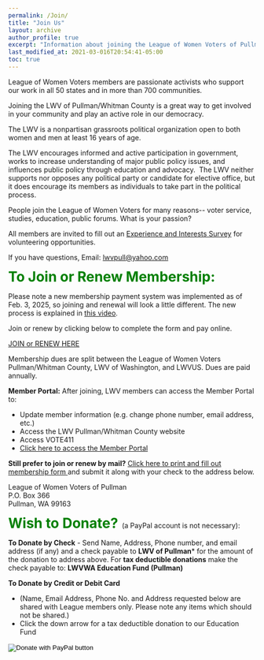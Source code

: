 ```yaml
---
permalink: /Join/
title: "Join Us"
layout: archive
author_profile: true
excerpt: "Information about joining the League of Women Voters of Pullman"
last_modified_at: 2021-03-016T20:54:41-05:00
toc: true
---
```


League of Women Voters members are passionate activists who support our work in all 50 states and in more than 700 communities.

Joining the LWV of Pullman/Whitman County is a great way to get involved in your community and play an active role in our democracy.

The LWV is a nonpartisan grassroots political organization open to both women and men at least 16 years of age.

The LWV encourages informed and active participation in government, works to increase understanding of major public policy issues, and influences public policy through education and advocacy.  The LWV neither supports nor opposes any political party or candidate for elective office, but it does encourage its members as individuals to take part in the political process.

People join the League of Women Voters for many reasons-- voter service, studies, education, public forums. What is your passion?

All members are invited to fill out an [Experience and Interests Survey](https://lwvpullman.org/assets/PDFs/2022-09-Experience_Interests_Survey.pdf) for volunteering opportunities. 

If you have questions, Email: [lwvpull@yahoo.com](mailto:lwvpull@yahoo.com)

<span style="color:green; font-size:2em;"> **To Join or Renew Membership:** </span>

Please note a new membership payment system was implemented as of Feb. 3, 2025, so joining and renewal will look a little different. The new process is explained in [this video](https://vimeo.com/1046821379/ac6c340f06?share=copy).

Join or renew by clicking below to complete the form and pay online.

[JOIN or RENEW HERE](https://portal.lwv.org/membership?state=ID&league=0012E00001usOETQA2&referral_source=League%20Website)

Membership dues are split between the League of Women Voters Pullman/Whitman County, LWV of Washington, and LWVUS. Dues are paid annually.

<b>Member Portal:</b> After joining, LWV members can access the Member Portal to:
* Update member information (e.g. change phone number, email address, etc.)
* Access the LWV Pullman/Whitman County website
* Access VOTE411
* [Click here to access the Member Portal](https://portal.lwv.org/)
  
<b>Still prefer to join or renew by mail?</b>
[Click here to print and fill out membership form ](https://lwvpullman.org/assets/PDFs/2022-08-Membership_Form.pdf) and submit it along with your check to the address below.

League of Women Voters of Pullman  
P.O. Box 366  
Pullman, WA 99163

<span style="color:green; font-size:2em;"> **Wish to Donate?** </span> (a PayPal account is not necessary):

<b>To Donate by Check</b> - Send Name, Address, Phone number, and email address (if any) and a check payable to <b>LWV of Pullman</b>* for the amount of the donation to address above. For <b>tax deductible donations</b> make the check payable to: <b>LWVWA Education Fund (Pullman)</b>

<b>To Donate by Credit or Debit Card</b>
* (Name, Email Address, Phone No. and Address requested below are shared with League members only.  Please note any items which should not be shared.)
* Click the down arrow for a tax deductible donation to our Education Fund

<form action="https://www.paypal.com/cgi-bin/webscr" method="post" target="_top">
<input type="hidden" name="cmd" value="_s-xclick" />
<input type="hidden" name="hosted_button_id" value="4CWWA5ZGYNNHJ" />
<input type="image" src="https://www.paypalobjects.com/en_US/i/btn/btn_donateCC_LG.gif" border="0" name="submit" title="PayPal - The safer, easier way to pay online!" alt="Donate with PayPal button" />
<img alt="" border="0" src="https://www.paypal.com/en_US/i/scr/pixel.gif" width="1" height="1" />
</form>
